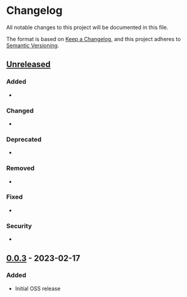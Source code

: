 # Changelog

All notable changes to this project will be documented in this file.

The format is based on [Keep a Changelog](https://keepachangelog.com/en/1.0.0/),
and this project adheres to [Semantic Versioning](https://semver.org/spec/v2.0.0.html).

## [Unreleased]

### Added 

- 

### Changed 

-

### Deprecated 

-

### Removed 

-

### Fixed 

-

### Security 

-

## [0.0.3] - 2023-02-17

### Added

- Initial OSS release

[unreleased]: https://github.com/opensensordotdev/inference/compare/v0.0.3...HEAD
[0.0.3]: https://github.com/opensensordotdev/inference/releases/tag/v0.0.3
